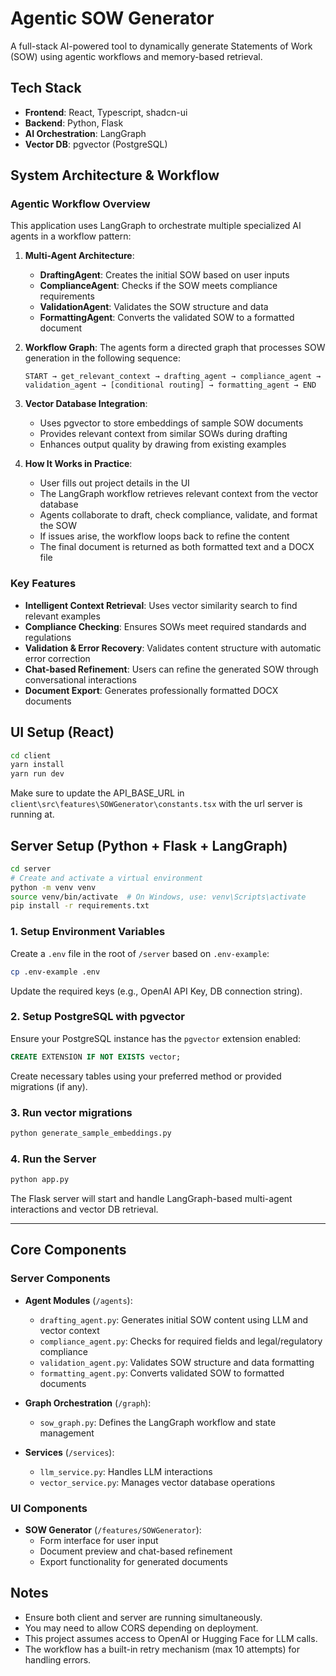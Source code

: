 # Agentic SOW Generator

A full-stack AI-powered tool to dynamically generate Statements of Work (SOW) using agentic workflows and memory-based retrieval.

## Tech Stack

- **Frontend**: React, Typescript, shadcn-ui  
- **Backend**: Python, Flask  
- **AI Orchestration**: LangGraph  
- **Vector DB**: pgvector (PostgreSQL)  

## System Architecture & Workflow

### Agentic Workflow Overview

This application uses LangGraph to orchestrate multiple specialized AI agents in a workflow pattern:

1. **Multi-Agent Architecture**:
   - **DraftingAgent**: Creates the initial SOW based on user inputs
   - **ComplianceAgent**: Checks if the SOW meets compliance requirements
   - **ValidationAgent**: Validates the SOW structure and data
   - **FormattingAgent**: Converts the validated SOW to a formatted document

2. **Workflow Graph**:
   The agents form a directed graph that processes SOW generation in the following sequence:
   ```
   START → get_relevant_context → drafting_agent → compliance_agent → validation_agent → [conditional routing] → formatting_agent → END
   ```

3. **Vector Database Integration**:
   - Uses pgvector to store embeddings of sample SOW documents
   - Provides relevant context from similar SOWs during drafting
   - Enhances output quality by drawing from existing examples

4. **How It Works in Practice**:
   - User fills out project details in the UI
   - The LangGraph workflow retrieves relevant context from the vector database
   - Agents collaborate to draft, check compliance, validate, and format the SOW
   - If issues arise, the workflow loops back to refine the content
   - The final document is returned as both formatted text and a DOCX file

### Key Features

- **Intelligent Context Retrieval**: Uses vector similarity search to find relevant examples
- **Compliance Checking**: Ensures SOWs meet required standards and regulations
- **Validation & Error Recovery**: Validates content structure with automatic error correction
- **Chat-based Refinement**: Users can refine the generated SOW through conversational interactions
- **Document Export**: Generates professionally formatted DOCX documents

## UI Setup (React)

```bash
cd client
yarn install
yarn run dev
```

Make sure to update the API_BASE_URL in `client\src\features\SOWGenerator\constants.tsx` with the url server is running at.

## Server Setup (Python + Flask + LangGraph)

```bash
cd server
# Create and activate a virtual environment
python -m venv venv
source venv/bin/activate  # On Windows, use: venv\Scripts\activate
pip install -r requirements.txt
```

### 1. Setup Environment Variables

Create a `.env` file in the root of `/server` based on `.env-example`:

```bash
cp .env-example .env
```

Update the required keys (e.g., OpenAI API Key, DB connection string).

### 2. Setup PostgreSQL with pgvector

Ensure your PostgreSQL instance has the `pgvector` extension enabled:

```sql
CREATE EXTENSION IF NOT EXISTS vector;
```

Create necessary tables using your preferred method or provided migrations (if any).

### 3. Run vector migrations

```bash
python generate_sample_embeddings.py
```

### 4. Run the Server

```bash
python app.py
```

The Flask server will start and handle LangGraph-based multi-agent interactions and vector DB retrieval.

---

## Core Components

### Server Components

- **Agent Modules** (`/agents`):
  - `drafting_agent.py`: Generates initial SOW content using LLM and vector context
  - `compliance_agent.py`: Checks for required fields and legal/regulatory compliance
  - `validation_agent.py`: Validates SOW structure and data formatting
  - `formatting_agent.py`: Converts validated SOW to formatted documents

- **Graph Orchestration** (`/graph`):
  - `sow_graph.py`: Defines the LangGraph workflow and state management

- **Services** (`/services`):
  - `llm_service.py`: Handles LLM interactions
  - `vector_service.py`: Manages vector database operations

### UI Components

- **SOW Generator** (`/features/SOWGenerator`):
  - Form interface for user input
  - Document preview and chat-based refinement
  - Export functionality for generated documents

## Notes

- Ensure both client and server are running simultaneously.  
- You may need to allow CORS depending on deployment.  
- This project assumes access to OpenAI or Hugging Face for LLM calls.
- The workflow has a built-in retry mechanism (max 10 attempts) for handling errors.